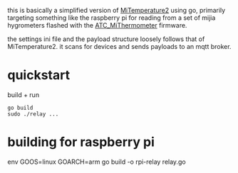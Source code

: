 this is basically a simplified version of [MiTemperature2](https://github.com/JsBergbau/MiTemperature2) using go, primarily targeting something like the raspberry pi for reading from a set of mijia hygrometers flashed with the [ATC_MiThermometer](https://github.com/atc1441/ATC_MiThermometer) firmware.

the settings ini file and the payload structure loosely follows that of MiTemperature2. it scans for devices and sends payloads to an mqtt broker.


# quickstart

build + run

```
go build
sudo ./relay ...
```

# building for raspberry pi

env GOOS=linux GOARCH=arm go build -o rpi-relay relay.go
